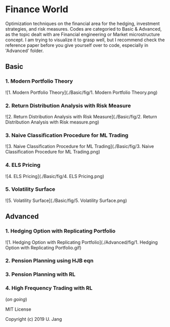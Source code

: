 # Finance World
Optimization techniques on the financial area for the hedging, investment strategies, and risk measures.
Codes are categoried to Basic & Advanced, as the topic dealt with are Financial engineering or Market microstructure concept. I am trying to visualize it to grasp well, but I recommend check the reference paper before you give yourself over to code, especially in 'Advanced' folder.

## Basic
### 1. Modern Portfolio Theory
![1. Modern Portfolio Theory](./Basic/fig/1. Modern Portfolio Theory.png)
### 2. Return Distribution Analysis with Risk Measure
![2. Return Distribution Analysis with Risk Measure](./Basic/fig/2. Return Distribution Analysis with Risk measure.png)
### 3. Naive Classification Procedure for ML Trading
![3. Naive Classification Procedure for ML Trading](./Basic/fig/3. Naive Classification Procedure for ML Trading.png)
### 4. ELS Pricing
![4. ELS Pricing](./Basic/fig/4. ELS Pricing.png)
### 5. Volatility Surface
![5. Volatility Surface](./Basic/fig/5. Volatility Surface.png)

## Advanced

### 1. Hedging Option with Replicating Portfolio
![1. Hedging Option with Replicating Portfolio](./Advanced/fig/1. Hedging Option with Replicating Portfolio.gif)
### 2. Pension Planning using HJB eqn

### 3. Pension Planning with RL

### 4. High Frequency Trading with RL



(*on going*)

MIT License

Copyright (c) 2019 U. Jang
